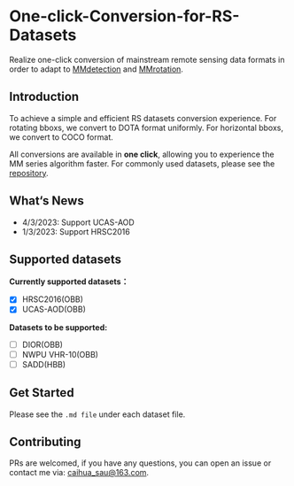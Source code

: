 # One-click-Conversion-for-RS-Datasets

Realize one-click conversion of mainstream remote sensing data formats in order to adapt to [MMdetection](https://github.com/open-mmlab/mmdetection) and [MMrotation](https://github.com/open-mmlab/mmrotate).

## **Introduction**

To achieve a simple and efficient RS datasets conversion experience. For rotating bboxs, we convert to DOTA format uniformly. For horizontal bboxs, we convert to COCO format. 

All conversions are available in **one click**, allowing you to experience the MM series algorithm faster. For commonly used datasets, please see the [repository](https://github.com/kongyan66/Remote-sensing-detection).

## **What‘s News**

- 4/3/2023: Support UCAS-AOD
- 1/3/2023: Support HRSC2016

## **Supported datasets**

**Currently supported datasets：**

- [x] HRSC2016(OBB)
- [x] UCAS-AOD(OBB)

**Datasets to be supported:**

- [ ]  DIOR(OBB)
- [ ]  NWPU VHR-10(OBB)
- [ ]  SADD(HBB)

## Get Started

Please see the `.md file` under each dataset file.

## **Contributing**

PRs are welcomed, if you have any questions, you can open an issue or contact me via: caihua_sau@163.com.



